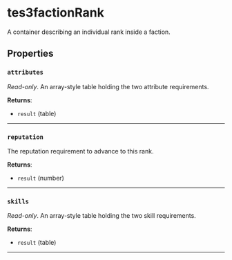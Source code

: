 # tes3factionRank

A container describing an individual rank inside a faction.

## Properties

### `attributes`

*Read-only*. An array-style table holding the two attribute requirements.

**Returns**:

* `result` (table)

***

### `reputation`

The reputation requirement to advance to this rank.

**Returns**:

* `result` (number)

***

### `skills`

*Read-only*. An array-style table holding the two skill requirements.

**Returns**:

* `result` (table)

***

